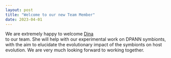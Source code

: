 ```yaml
---
layout: post
title: "Welcome to our new Team Member"
date: 2023-04-01
---
```


We are extremely happy to welcome <a href="https://www.nioz.nl/en/about/organisation/staff/dina-castillo-boukhchtaber">Dina</a><br/> to our team. She will help with our experimental work on DPANN symbionts, with the aim to elucidate the evolutionary impact of the symbionts on host evolution. We are very much looking forward to working together. <br/>

